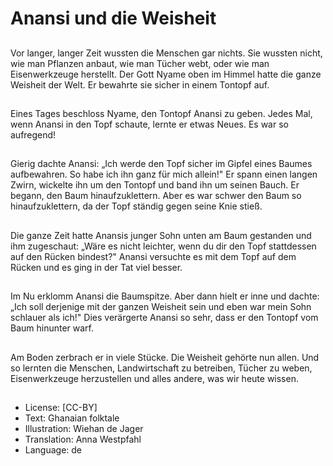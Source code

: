 # Anansi und die Weisheit

##
Vor langer, langer Zeit wussten die Menschen gar nichts. Sie wussten nicht, wie man Pflanzen anbaut, wie man Tücher webt, oder wie man Eisenwerkzeuge herstellt. Der Gott Nyame oben im Himmel hatte die ganze Weisheit der Welt. Er bewahrte sie sicher in einem Tontopf auf.

##
Eines Tages beschloss Nyame, den Tontopf Anansi zu geben. Jedes Mal, wenn Anansi in den Topf schaute, lernte er etwas Neues. Es war so aufregend!

##
Gierig dachte Anansi: „Ich werde den Topf sicher im Gipfel eines Baumes aufbewahren. So habe ich ihn ganz für mich allein!" Er spann einen langen Zwirn, wickelte ihn um den Tontopf und band ihn um seinen Bauch. Er begann, den Baum hinaufzuklettern. Aber es war schwer den Baum so hinaufzuklettern, da der Topf ständig gegen seine Knie stieß.

##
Die ganze Zeit hatte Anansis junger Sohn unten am Baum gestanden und ihm zugeschaut: „Wäre es nicht leichter, wenn du dir den Topf stattdessen auf den Rücken bindest?" Anansi versuchte es mit dem Topf auf dem Rücken und es ging in der Tat viel besser.

##
Im Nu erklomm Anansi die Baumspitze. Aber dann hielt er inne und dachte: „Ich soll derjenige mit der ganzen Weisheit sein und eben war mein Sohn schlauer als ich!" Dies verärgerte Anansi so sehr, dass er den Tontopf vom Baum hinunter warf.

##
Am Boden zerbrach er in viele Stücke. Die Weisheit gehörte nun allen. Und so lernten die Menschen, Landwirtschaft zu betreiben, Tücher zu weben, Eisenwerkzeuge herzustellen und alles andere, was wir heute wissen.

##
* License: [CC-BY]
* Text: Ghanaian folktale
* Illustration: Wiehan de Jager
* Translation: Anna Westpfahl
* Language: de
